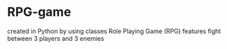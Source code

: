 # RPG-game
created in Python by using classes
Role Playing Game (RPG)
features fight between 3 players and 3 enemies
